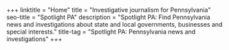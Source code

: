 +++
linktitle = "Home"
title = "Investigative journalism for Pennsylvania"
seo-title = "Spotlight PA"
description = "Spotlight PA: Find Pennsylvania news and investigations about state and local governments, businesses and special interests."
title-tag = "Spotlight PA: Pennsylvania news and investigations"
+++
